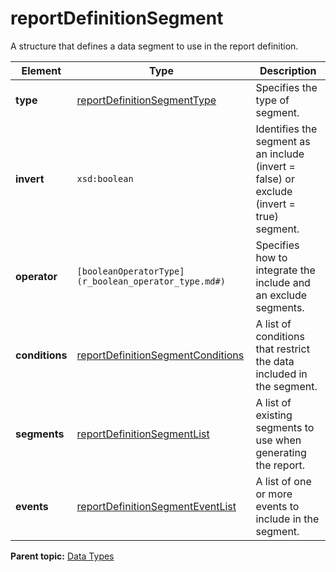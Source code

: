 # reportDefinitionSegment

A structure that defines a data segment to use in the report definition.

|Element|Type|Description|
|-------|----|-----------|
|**type** |[reportDefinitionSegmentType](r_reportDefinitionSegmentType.md#) |Specifies the type of segment.|
|**invert** |`xsd:boolean` |Identifies the segment as an include \(invert = false\) or exclude \(invert = true\) segment.|
|**operator** |`[booleanOperatorType](r_boolean_operator_type.md#)` |Specifies how to integrate the include and an exclude segments.|
|**conditions** |[reportDefinitionSegmentConditions](r_reportDefinitionSegmentConditions.md#) |A list of conditions that restrict the data included in the segment.|
|**segments** |[reportDefinitionSegmentList](r_reportDefinitionSegmentList.md#) |A list of existing segments to use when generating the report.|
|**events** |[reportDefinitionSegmentEventList](r_reportDefinitionSegmentEventList.md#) |A list of one or more events to include in the segment.|

**Parent topic:** [Data Types](../data_types/c_data_types.md)

